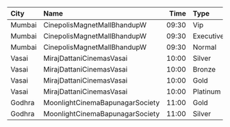 | City   | Name                            |  Time | Type      | Price | Capacity | Booked |
| :----- | :------------------------------ | ----: | :-------- | ----: | -------: | -----: |
| Mumbai | CinepolisMagnetMallBhandupW     | 09:30 | Vip       |  150₹ |       13 |      9 |
| Mumbai | CinepolisMagnetMallBhandupW     | 09:30 | Executive |  150₹ |       63 |     63 |
| Mumbai | CinepolisMagnetMallBhandupW     | 09:30 | Normal    |  150₹ |       18 |     18 |
| Vasai  | MirajDattaniCinemasVasai        | 10:00 | Silver    |  150₹ |       95 |     95 |
| Vasai  | MirajDattaniCinemasVasai        | 10:00 | Bronze    |  150₹ |       16 |     16 |
| Vasai  | MirajDattaniCinemasVasai        | 10:00 | Gold      |  150₹ |        8 |      8 |
| Vasai  | MirajDattaniCinemasVasai        | 10:00 | Platinum  |  150₹ |        6 |      6 |
| Godhra | MoonlightCinemaBapunagarSociety | 11:00 | Gold      |  100₹ |      148 |      0 |
| Godhra | MoonlightCinemaBapunagarSociety | 11:00 | Silver    |  100₹ |      102 |      0 |